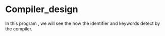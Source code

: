 # Compiler_design
In this program , we will see the how the identifier and keywords detect by the compiler.
